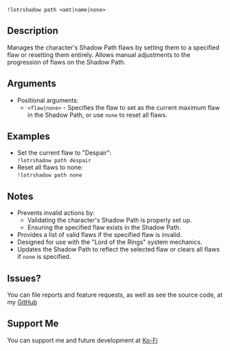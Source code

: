 `!lotrshadow path <amt|name|none>`

## Description
Manages the character's Shadow Path flaws by setting them to a specified flaw or resetting them entirely. Allows manual adjustments to the progression of flaws on the Shadow Path.

## Arguments
- Positional arguments:
  - `<flaw|none>` - Specifies the flaw to set as the current maximum flaw in the Shadow Path, or use `none` to reset all flaws.

## Examples
- Set the current flaw to "Despair":  
  `!lotrshadow path despair`
- Reset all flaws to none:  
  `!lotrshadow path none`

## Notes
- Prevents invalid actions by:
  - Validating the character's Shadow Path is properly set up.
  - Ensuring the specified flaw exists in the Shadow Path.
- Provides a list of valid flaws if the specified flaw is invalid.
- Designed for use with the "Lord of the Rings" system mechanics.
- Updates the Shadow Path to reflect the selected flaw or clears all flaws if `none` is specified.

## Issues?
You can file reports and feature requests, as well as see the source code, 
at my [GitHub](https://github.com/fatestapestry/avrae-collections)

## Support Me
You can support me and future development at [Ko-Fi](https://ko-fi.com/noralf)

